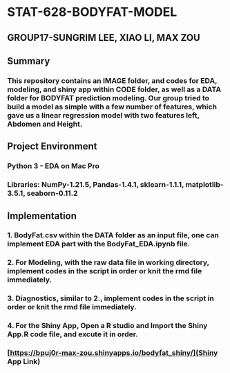 # STAT-628-BODYFAT-MODEL
## GROUP17-SUNGRIM LEE, XIAO LI, MAX ZOU

## Summary 
### This repository contains an IMAGE folder, and codes for EDA, modeling, and shiny app within CODE folder, as well as a DATA folder for BODYFAT prediction modeling. Our group tried to build a model as simple with a few number of features, which gave us a linear regression model with two features left, Abdomen and Height.


## Project Environment
### Python 3 - EDA on Mac Pro
### Libraries: NumPy-1.21.5, Pandas-1.4.1, sklearn-1.1.1, matplotlib-3.5.1, seaborn-0.11.2

## Implementation

### 1. BodyFat.csv within the DATA folder as an input file, one can implement EDA part with the BodyFat_EDA.ipynb file.
### 2. For Modeling, with the raw data file in working directory, implement codes in the script in order or knit the rmd file immediately.
### 3. Diagnostics, similar to 2., implement codes in the script in order or knit the rmd file immediately.
### 4. For the Shiny App, Open a R studio and Import the Shiny App.R code file, and excute it in order.

### [https://bpuj0r-max-zou.shinyapps.io/bodyfat_shiny/](Shiny App Link)

